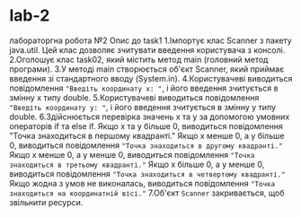 # lab-2
лабораторгна робота №2 
Опис до task1
1.Імпортує клас Scanner з пакету java.util. Цей клас дозволяє зчитувати введення користувача з консолі.
2.Оголошує клас task02, який містить метод main (головний метод програми).
3.У методі main створюється об'єкт Scanner, який приймає введення зі стандартного вводу (System.in).
4.Користувачеві виводиться повідомлення ``"Введіть координату x: "``, і його введення зчитується в змінну x типу double.
5.Користувачеві виводиться повідомлення ``"Введіть координату y: "``, і його введення зчитується в змінну y типу double.
6.Здійснюється перевірка значень x та y за допомогою умовних операторів if та else if.
Якщо x та y більше 0, виводиться повідомлення "Точка знаходиться в першому квадранті."
Якщо x менше 0, а y більше 0, виводиться повідомлення ``"Точка знаходиться в другому квадранті."``
Якщо x менше 0, а y менше 0, виводиться повідомлення ``"Точка знаходиться в третьому квадранті."``
Якщо x більше 0, а y менше 0, виводиться повідомлення ``"Точка знаходиться в четвертому квадранті."``
Якщо жодна з умов не виконалась, виводиться повідомлення ``"Точка знаходиться на координатній вісі."``
7.Об'єкт ``Scanner`` закривається, щоб звільнити ресурси.
